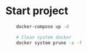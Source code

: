 # Start project

```bash
    docker-compose up -d
```

```bash
    # Clean system docker
    docker system prune -a -f
```